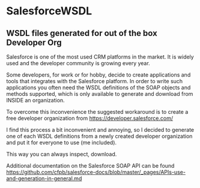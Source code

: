 # SalesforceWSDL
## WSDL files generated for out of the box Developer Org

Salesforce is one of the most used CRM platforms in the market. It is widely used and the developer community is growing every year.

Some developers, for work or for hobby, decide to create applications and tools that integrates with the Salesforce platform.
In order to write such applications you often need the WSDL definitions of the SOAP objects and methods supported, which is only available to generate and download from INSIDE an organization.

To overcome this inconvenience the suggested workaround is to create a free developer organization from https://developer.salesforce.com/

I find this process a bit inconvenient and annoying, so I decided to generate one of each WSDL definitions from a newly created  developer organization and put it for everyone to use (me included).

This way you can always inspect, download.

Additional documentation on the Salesforce SOAP API can be found https://github.com/cfpb/salesforce-docs/blob/master/_pages/APIs-use-and-generation-in-general.md
